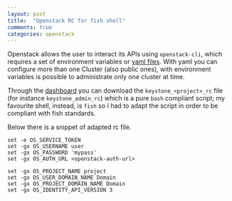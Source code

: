 ```yaml
---
layout: post
title:  "Openstack RC for fish shell"
comments: true
categories: openstack
---
```


Openstack allows the user to interact its APIs using ```openstack-cli```, which requires a set of environment variables or [yaml files](https://docs.openstack.org/python-openstackclient/pike/configuration/index.html). With yaml you can configure more than one Cluster (also public ones), with environment variables is possible to administrate only one cluster at time.

Through the [dashboard](https://docs.openstack.org/horizon/latest/) you can download the ```keystone_<project>_rc``` file (for instance ```keystone_admin_rc```) which is a pure ```bash``` compliant script; my favourite shell, instead, is ```fish``` so I had to adapt the script in order to be compliant with fish standards.

Below there is a snippet of adapted rc file.

```fish
set -e OS_SERVICE_TOKEN
set -gx OS_USERNAME user
set -gx OS_PASSWORD 'mypass'
set -gx OS_AUTH_URL <openstack-auth-url>

set -gx OS_PROJECT_NAME project
set -gx OS_USER_DOMAIN_NAME Domain
set -gx OS_PROJECT_DOMAIN_NAME Domain
set -gx OS_IDENTITY_API_VERSION 3
```